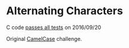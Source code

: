 Alternating Characters
======================

C code [passes all tests](https://www.hackerrank.com/challenges/alternating-characters) on 2016/09/20

Original [CamelCase](https://www.hackerrank.com/challenges/alternating-characters) challenge.
